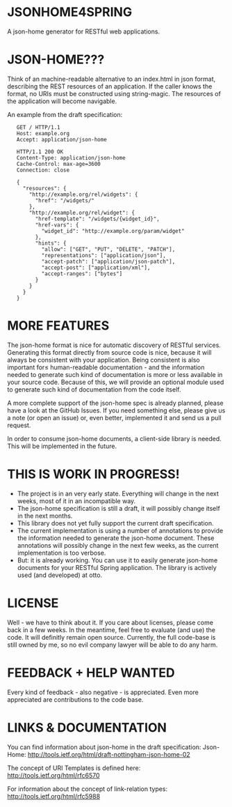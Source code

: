 JSONHOME4SPRING
===============

A json-home generator for RESTful web applications.

JSON-HOME???
============

Think of an machine-readable alternative to an index.html in json format, describing the REST resources of an
application. If the caller knows the format, no URIs must be constructed using string-magic. The resources
of the application will become navigable.

An example from the draft specification:

```
   GET / HTTP/1.1
   Host: example.org
   Accept: application/json-home

   HTTP/1.1 200 OK
   Content-Type: application/json-home
   Cache-Control: max-age=3600
   Connection: close

   {
     "resources": {
       "http://example.org/rel/widgets": {
         "href": "/widgets/"
       },
       "http://example.org/rel/widget": {
         "href-template": "/widgets/{widget_id}",
         "href-vars": {
           "widget_id": "http://example.org/param/widget"
         },
         "hints": {
           "allow": ["GET", "PUT", "DELETE", "PATCH"],
           "representations": ["application/json"],
           "accept-patch": ["application/json-patch"],
           "accept-post": ["application/xml"],
           "accept-ranges": ["bytes"]
         }
       }
     }
   }
```

MORE FEATURES
=============

The json-home format is nice for automatic discovery of RESTful services. Generating this format directly from source
code is nice, because it will always be consistent with your application. Being consistent is also important for≤
human-readable documentation - and the information needed to generate such kind of documentation is more or less
available in your source code. Because of this, we will provide an optional module used to generate such kind of
documentation from the code itself.

A more complete support of the json-home spec is already planned, please have a look at the GitHub Issues. If you
need something else, please give us a note (or open an issue) or, even better, implemented it and send us a pull
request.

In order to consume json-home documents, a client-side library is needed. This will be implemented in the future.

THIS IS WORK IN PROGRESS!
=========================

* The project is in an very early state. Everything will change in the next weeks, most of it in an incompatible way.
* The json-home specification is still a draft, it will possibly change itself in the next months.
* This library does not yet fully support the current draft specification.
* The current implementation is using a number of annotations to provide the information needed to generate the
json-home document. These annotations will possibly change in the next few weeks, as the current implementation is
too verbose.
* But: it is already working. You can use it to easily generate json-home documents for your RESTful Spring application.
The library is actively used (and developed) at otto.

LICENSE
=======

Well - we have to think about it. If you care about licenses, please come back in a few weeks. In the meantime, feel
free to evaluate (and use) the code. It will definitly remain open source. Currently, the full code-base is still owned
by me, so no evil company lawyer will be able to do any harm.

FEEDBACK + HELP WANTED
======================

Every kind of feedback - also negative - is appreciated. Even more appreciated are contributions to the code base.

LINKS & DOCUMENTATION
=====================

You can find information about json-home in the draft specification:
Json-Home: http://tools.ietf.org/html/draft-nottingham-json-home-02

The concept of URI Templates is defined here:
http://tools.ietf.org/html/rfc6570

For information about the concept of link-relation types:
http://tools.ietf.org/html/rfc5988
